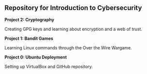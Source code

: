 ## Repository for Introduction to Cybersecurity

**Project 2: Cryptography**

Creating GPG keys and learning about encryption and a web of trust.

**Project 1: Bandit Games**

Learning Linux commands through the Over the Wire Wargame.

**Project 0: Ubuntu Deployment**

Setting up VirtualBox and GitHub repository.

